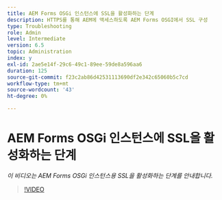 ```yaml
---
title: AEM Forms OSGi 인스턴스에 SSL을 활성화하는 단계
description: HTTPS를 통해 AEM에 액세스하도록 AEM Forms OSGI에서 SSL 구성
type: Troubleshooting
role: Admin
level: Intermediate
version: 6.5
topic: Administration
index: y
exl-id: 2ae5e14f-29c6-49c1-89ee-59de8a596aa6
duration: 125
source-git-commit: f23c2ab86d42531113690df2e342c65060b5c7cd
workflow-type: tm+mt
source-wordcount: '43'
ht-degree: 0%

---
```


# AEM Forms OSGi 인스턴스에 SSL을 활성화하는 단계

*이 비디오는 AEM Forms OSGi 인스턴스용 SSL을 활성화하는 단계를 안내합니다.*

>[!VIDEO](https://video.tv.adobe.com/v/335524?quality=12&learn=on)
